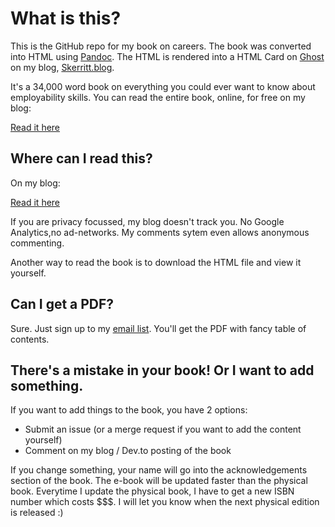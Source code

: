 # What is this?
This is the GitHub repo for my book on careers. The book was converted into HTML using [Pandoc](https://pandoc.org/). The HTML is rendered into a HTML Card on [Ghost](https://ghost.org) on my blog, [Skerritt.blog](https://skerritt.blog). 

It's a 34,000 word book on everything you could ever want to know about employability skills. You can read the entire book, online, for free on my blog:

[Read it here](https://page.skerritt.blog/job/)

## Where can I read this?

On my blog:

[Read it here](https://page.skerritt.blog/job/)

If you are privacy focussed, my blog doesn't track you. No Google Analytics,no ad-networks. My comments sytem even allows anonymous commenting.

Another way to read the book is to download the HTML file and view it yourself.

## Can I get a PDF?

Sure. Just sign up to my [email list](https://page.skerritt.blog/job/). You'll get the PDF with fancy table of contents.

## There's a mistake in your book! Or I want to add something.
If you want to add things to the book, you have 2 options:
* Submit an issue (or a merge request if you want to add the content yourself)
* Comment on my blog / Dev.to posting of the book

If you change something, your name will go into the acknowledgements section of the book. The e-book will be updated faster than the physical book. Everytime I update the physical book, I have to get a new ISBN number which costs $$$. I will let you know when the next physical edition is released :)
